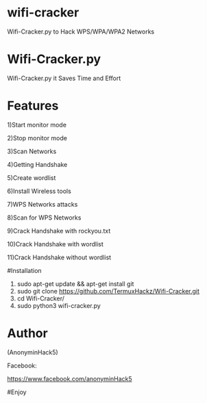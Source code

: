 # wifi-cracker
Wifi-Cracker.py to Hack WPS/WPA/WPA2 Networks

# Wifi-Cracker.py

Wifi-Cracker.py it Saves Time and Effort

# Features

1)Start monitor mode

2)Stop monitor mode

3)Scan Networks   

4)Getting Handshake

5)Create wordlist

6)Install Wireless tools                  

7)WPS Networks attacks 

8)Scan for WPS Networks

9)Crack Handshake with rockyou.txt

10)Crack Handshake with wordlist

11)Crack Handshake without wordlist

#Installation
1) sudo apt-get update && apt-get install git
2) sudo git clone https://github.com/TermuxHackz/Wifi-Cracker.git
3) cd Wifi-Cracker/
4) sudo python3 wifi-cracker.py
# Author
(AnonyminHack5)

Facebook:

https://www.facebook.com/anonyminHack5

#Enjoy
